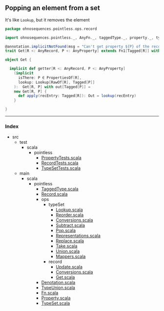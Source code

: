 
## Popping an element from a set

It's like `Lookup`, but it removes the element



```scala
package ohnosequences.pointless.ops.record

import ohnosequences.pointless._, AnyFn._, taggedType._, property._, typeSet._, record._

@annotation.implicitNotFound(msg = "Can't get property ${P} of the record ${R}")
trait Get[R <: AnyRecord, P <: AnyProperty] extends Fn1[Tagged[R]] with Constant[Tagged[P]] 

object Get {

  implicit def getter[R <: AnyRecord, P <: AnyProperty]
    (implicit 
      isThere: P ∈ PropertiesOf[R],
      lookup: Lookup[RawOf[R], Tagged[P]]
    ):  Get[R, P] with out[Tagged[P]] = 
    new Get[R, P] {
      def apply(recEntry: Tagged[R]): Out = lookup(recEntry)
    }

}

```


------

### Index

+ src
  + test
    + scala
      + pointless
        + [PropertyTests.scala][test/scala/pointless/PropertyTests.scala]
        + [RecordTests.scala][test/scala/pointless/RecordTests.scala]
        + [TypeSetTests.scala][test/scala/pointless/TypeSetTests.scala]
  + main
    + scala
      + pointless
        + [TaggedType.scala][main/scala/pointless/TaggedType.scala]
        + [Record.scala][main/scala/pointless/Record.scala]
        + ops
          + typeSet
            + [Lookup.scala][main/scala/pointless/ops/typeSet/Lookup.scala]
            + [Reorder.scala][main/scala/pointless/ops/typeSet/Reorder.scala]
            + [Conversions.scala][main/scala/pointless/ops/typeSet/Conversions.scala]
            + [Subtract.scala][main/scala/pointless/ops/typeSet/Subtract.scala]
            + [Pop.scala][main/scala/pointless/ops/typeSet/Pop.scala]
            + [Representations.scala][main/scala/pointless/ops/typeSet/Representations.scala]
            + [Replace.scala][main/scala/pointless/ops/typeSet/Replace.scala]
            + [Take.scala][main/scala/pointless/ops/typeSet/Take.scala]
            + [Union.scala][main/scala/pointless/ops/typeSet/Union.scala]
            + [Mappers.scala][main/scala/pointless/ops/typeSet/Mappers.scala]
          + record
            + [Update.scala][main/scala/pointless/ops/record/Update.scala]
            + [Conversions.scala][main/scala/pointless/ops/record/Conversions.scala]
            + [Get.scala][main/scala/pointless/ops/record/Get.scala]
        + [Denotation.scala][main/scala/pointless/Denotation.scala]
        + [TypeUnion.scala][main/scala/pointless/TypeUnion.scala]
        + [Fn.scala][main/scala/pointless/Fn.scala]
        + [Property.scala][main/scala/pointless/Property.scala]
        + [TypeSet.scala][main/scala/pointless/TypeSet.scala]

[test/scala/pointless/PropertyTests.scala]: ../../../../../test/scala/pointless/PropertyTests.scala.md
[test/scala/pointless/RecordTests.scala]: ../../../../../test/scala/pointless/RecordTests.scala.md
[test/scala/pointless/TypeSetTests.scala]: ../../../../../test/scala/pointless/TypeSetTests.scala.md
[main/scala/pointless/TaggedType.scala]: ../../TaggedType.scala.md
[main/scala/pointless/Record.scala]: ../../Record.scala.md
[main/scala/pointless/ops/typeSet/Lookup.scala]: ../typeSet/Lookup.scala.md
[main/scala/pointless/ops/typeSet/Reorder.scala]: ../typeSet/Reorder.scala.md
[main/scala/pointless/ops/typeSet/Conversions.scala]: ../typeSet/Conversions.scala.md
[main/scala/pointless/ops/typeSet/Subtract.scala]: ../typeSet/Subtract.scala.md
[main/scala/pointless/ops/typeSet/Pop.scala]: ../typeSet/Pop.scala.md
[main/scala/pointless/ops/typeSet/Representations.scala]: ../typeSet/Representations.scala.md
[main/scala/pointless/ops/typeSet/Replace.scala]: ../typeSet/Replace.scala.md
[main/scala/pointless/ops/typeSet/Take.scala]: ../typeSet/Take.scala.md
[main/scala/pointless/ops/typeSet/Union.scala]: ../typeSet/Union.scala.md
[main/scala/pointless/ops/typeSet/Mappers.scala]: ../typeSet/Mappers.scala.md
[main/scala/pointless/ops/record/Update.scala]: Update.scala.md
[main/scala/pointless/ops/record/Conversions.scala]: Conversions.scala.md
[main/scala/pointless/ops/record/Get.scala]: Get.scala.md
[main/scala/pointless/Denotation.scala]: ../../Denotation.scala.md
[main/scala/pointless/TypeUnion.scala]: ../../TypeUnion.scala.md
[main/scala/pointless/Fn.scala]: ../../Fn.scala.md
[main/scala/pointless/Property.scala]: ../../Property.scala.md
[main/scala/pointless/TypeSet.scala]: ../../TypeSet.scala.md